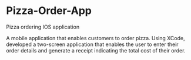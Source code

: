 # Pizza-Order-App
Pizza ordering IOS application

A mobile application that enables customers to order pizza.
Using XCode, developed a two-screen application that enables the user to enter their order details and generate a receipt indicating the total cost of their order.
